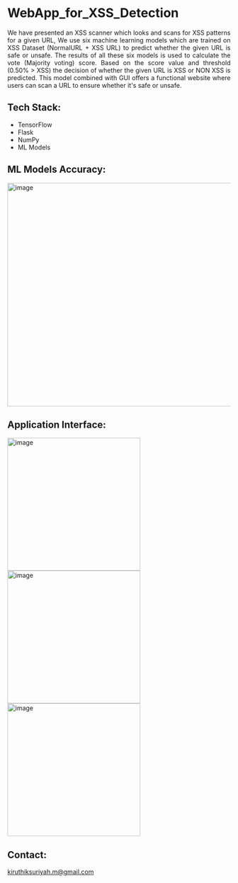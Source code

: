 # WebApp_for_XSS_Detection
<p align="justify">We have presented an XSS scanner which looks and scans for XSS patterns for a given URL, We use six machine learning models which are trained on XSS Dataset (NormalURL + XSS URL) to predict whether the given URL is safe or unsafe. The results of all these six models is used to calculate the vote (Majority voting) score. Based on the score value and threshold (0.50% > XSS) the decision of whether the given URL is XSS or NON XSS is predicted. This model combined with GUI offers a functional website where users can scan a URL to ensure whether it's safe or unsafe.</p>

## Tech Stack:
<ul>
  <li>TensorFlow</li>
  <li>Flask</li>
  <li>NumPy</li>
  <li>ML Models</li>
</ul>

## ML Models Accuracy:

<img width="505" alt="image" src="https://github.com/Kiruthik-coder/WebApp_for_XSS_Detection/assets/76081690/961840ec-23e7-4b52-98bd-0dae87252d3e">

## Application Interface:

<img width="300" alt="image" src="https://github.com/Kiruthik-coder/WebApp_for_XSS_Detection/assets/76081690/3016e6ae-c1e4-4812-be37-be9d4282c86c">

<br>

<img width="300" alt="image" src="https://github.com/Kiruthik-coder/WebApp_for_XSS_Detection/assets/76081690/eafc18fa-ac03-41b6-8b15-6a47b58d390b">

<br>

<img width="300" alt="image" src="https://github.com/Kiruthik-coder/WebApp_for_XSS_Detection/assets/76081690/b4974461-2ade-45b0-bf1d-060b3760c2b6">

## Contact:

kiruthiksuriyah.m@gmail.com


